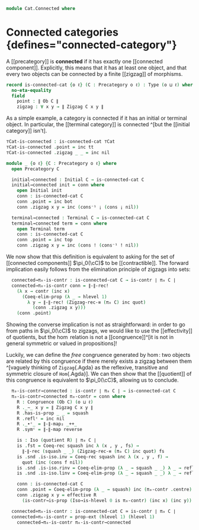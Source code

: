 <!--
```agda
open import Cat.Instances.StrictCat.Cohesive
open import Cat.Instances.Shape.Terminal
open import Cat.Instances.FreeGroupoid
open import Cat.Diagram.Terminal
open import Cat.Diagram.Initial
open import Cat.Prelude

open Precategory
open Congruence
open Functor
```
-->

```agda
module Cat.Connected where
```

# Connected categories {defines="connected-category"}

A [[precategory]] is **connected** if it has exactly one [[connected component]].
Explicitly, this means that it has at least one object, and that every two objects
can be connected by a finite [[zigzag]] of morphisms.

```agda
record is-connected-cat {o ℓ} (C : Precategory o ℓ) : Type (o ⊔ ℓ) where
  no-eta-equality
  field
    point : ∥ Ob C ∥
    zigzag : ∀ x y → ∥ Zigzag C x y ∥
```

<!--
```agda
open is-connected-cat

private unquoteDecl eqv = declare-record-iso eqv (quote is-connected-cat)

instance
  H-Level-is-connected-cat
    : ∀ {k o ℓ} {C : Precategory o ℓ}
    → H-Level (is-connected-cat C) (1 + k)
  H-Level-is-connected-cat = basic-instance 1 (Iso→is-hlevel 1 eqv (hlevel 1))
```
-->

As a simple example, a category is connected if it has an initial
or terminal object. In particular, the [[terminal category]] is connected
^[but the [[initial category]] isn't].

```agda
⊤Cat-is-connected : is-connected-cat ⊤Cat
⊤Cat-is-connected .point = inc tt
⊤Cat-is-connected .zigzag _ _ = inc nil

module _ {o ℓ} {C : Precategory o ℓ} where
  open Precategory C

  initial→connected : Initial C → is-connected-cat C
  initial→connected init = conn where
    open Initial init
    conn : is-connected-cat C
    conn .point = inc bot
    conn .zigzag x y = inc (cons⁻¹ ¡ (cons ¡ nil))

  terminal→connected : Terminal C → is-connected-cat C
  terminal→connected term = conn where
    open Terminal term
    conn : is-connected-cat C
    conn .point = inc top
    conn .zigzag x y = inc (cons ! (cons⁻¹ ! nil))
```

We now show that this definition is equivalent to asking for the set of
[[connected components]] $\pi_0(\cC)$ to be [[contractible]].
The forward implication easily follows from the elimination principle of
zigzags into sets:

```agda
  connected→π₀-is-contr : is-connected-cat C → is-contr ∣ π₀ C ∣
  connected→π₀-is-contr conn = ∥-∥-rec!
    (λ x → contr (inc x)
      (Coeq-elim-prop (λ _ → hlevel 1)
        λ y → ∥-∥-rec! (Zigzag-rec-≡ (π₀ C) inc quot)
          (conn .zigzag x y)))
    (conn .point)
```

Showing the converse implication is not as straightforward: in order to go from
paths in $\pi_0(\cC)$ to zigzags, we would like to use the [[effectivity]] of
quotients, but the $\hom$ relation is not a [[congruence]]^[it is not in general
symmetric or valued in propositions]!

Luckily, we can define the *free* congruence generated by $\hom$: two objects
are related by this congruence if there merely exists a zigzag between them
^[vaguely thinking of `Zigzag`{.Agda} as the reflexive, transitive and symmetric
closure of `Hom`{.Agda}].
We can then show that the [[quotient]] of this congruence is equivalent to
$\pi_0(\cC)$, allowing us to conclude.

```agda
  π₀-is-contr→connected : is-contr ∣ π₀ C ∣ → is-connected-cat C
  π₀-is-contr→connected π₀-contr = conn where
    R : Congruence (Ob C) (o ⊔ ℓ)
    R ._∼_ x y = ∥ Zigzag C x y ∥
    R .has-is-prop _ _ = squash
    R .reflᶜ = inc nil
    R ._∙ᶜ_ = ∥-∥-map₂ _++_
    R .symᶜ = ∥-∥-map reverse

    is : Iso (quotient R) ∣ π₀ C ∣
    is .fst = Coeq-rec squash inc λ (x , y , fs) →
      ∥-∥-rec (squash _ _) (Zigzag-rec-≡ (π₀ C) inc quot) fs
    is .snd .is-iso.inv = Coeq-rec squash inc λ (x , y , f) →
      quot (inc (cons f nil))
    is .snd .is-iso.rinv = Coeq-elim-prop (λ _ → squash _ _) λ _ → refl
    is .snd .is-iso.linv = Coeq-elim-prop (λ _ → squash _ _) λ _ → refl

    conn : is-connected-cat C
    conn .point = Coeq-elim-prop (λ _ → squash) inc (π₀-contr .centre)
    conn .zigzag x y = effective R
      (is-contr→is-prop (Iso→is-hlevel 0 is π₀-contr) (inc x) (inc y))

  connected≃π₀-is-contr : is-connected-cat C ≃ is-contr ∣ π₀ C ∣
  connected≃π₀-is-contr = prop-ext (hlevel 1) (hlevel 1)
    connected→π₀-is-contr π₀-is-contr→connected
```
